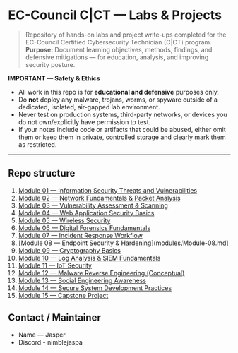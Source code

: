 # EC-Council C|CT — Labs & Projects

> Repository of hands-on labs and project write-ups completed for the EC-Council Certified Cybersecurity Technician (C|CT) program.  
> **Purpose:** Document learning objectives, methods, findings, and defensive mitigations — for education, analysis, and improving security posture.

**IMPORTANT — Safety & Ethics**
- All work in this repo is for **educational and defensive** purposes only.
- Do **not** deploy any malware, trojans, worms, or spyware outside of a dedicated, isolated, air-gapped lab environment.
- Never test on production systems, third-party networks, or devices you do not own/explicitly have permission to test.
- If your notes include code or artifacts that could be abused, either omit them or keep them in private, controlled storage and clearly mark them as restricted.

---

## Repo structure 

1. [Module 01 — Information Security Threats and Vulnerabilities](modules/Module-01.md)  
2. [Module 02 — Network Fundamentals & Packet Analysis](modules/Module-02.md)  
3. [Module 03 — Vulnerability Assessment & Scanning](modules/Module-03.md)  
4. [Module 04 — Web Application Security Basics](modules/Module-04.md)  
5. [Module 05 — Wireless Security](modules/Module-05.md)  
6. [Module 06 — Digital Forensics Fundamentals](modules/Module-06.md)  
7. [Module 07 — Incident Response Workflow](modules/Module-07.md)  
8. [Module 08 — Endpoint Security & Hardening](modules/Module-08.md]  
9. [Module 09 — Cryptography Basics](modules/Module-09.md)  
10. [Module 10 — Log Analysis & SIEM Fundamentals](modules/Module-10.md)  
11. [Module 11 — IoT Security](modules/Module-11.md)  
12. [Module 12 — Malware Reverse Engineering (Conceptual)](modules/Module-12.md)  
13. [Module 13 — Social Engineering Awareness](modules/Module-13.md)  
14. [Module 14 — Secure System Development Practices](modules/Module-14.md)  
15. [Module 15 — Capstone Project](modules/Module-15.md)


## Contact / Maintainer
- Name — Jasper 
- Discord - nimblejaspa 
